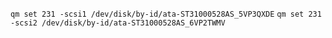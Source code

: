 ``` qm set 231 -scsi1 /dev/disk/by-id/ata-ST31000528AS_5VP3QXDE ```
``` qm set 231 -scsi2 /dev/disk/by-id/ata-ST31000528AS_6VP2TWMV ```
